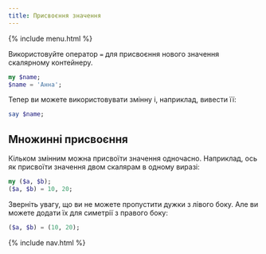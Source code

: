 ```yaml
---
title: Присвоєння значення
---
```


{% include menu.html %}

Використовуйте оператор `=` для присвоєння нового значення скалярному контейнеру.

```raku
my $name;
$name = 'Анна';
```

Тепер ви можете використовувати змінну і, наприклад, вивести її:

```raku
say $name;
```

## Множинні присвоєння

Кільком змінним можна присвоїти значення одночасно. Наприклад, ось як присвоїти значення двом скалярам в одному виразі:

```raku
my ($a, $b);
($a, $b) = 10, 20;
```

Зверніть увагу, що ви не можете пропустити дужки з лівого боку. Але ви можете додати їх для симетрії з правого боку:

```raku
($a, $b) = (10, 20);
```

{% include nav.html %}